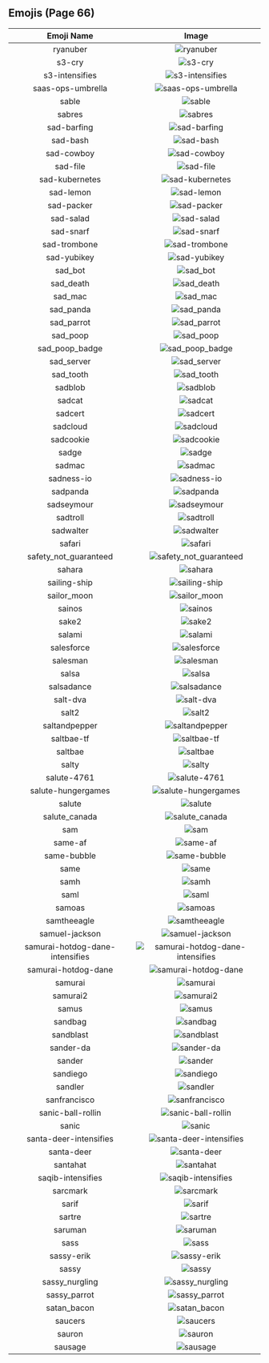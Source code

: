 
  ## Emojis (Page 66)
  |Emoji Name|Image|
  | :-: | :-: |
  |ryanuber| ![ryanuber](/output/ryanuber.jpg)|
  |s3-cry| ![s3-cry](/output/s3-cry.gif)|
  |s3-intensifies| ![s3-intensifies](/output/s3-intensifies.gif)|
  |saas-ops-umbrella| ![saas-ops-umbrella](/output/saas-ops-umbrella.gif)|
  |sable| ![sable](/output/sable.png)|
  |sabres| ![sabres](/output/sabres.png)|
  |sad-barfing| ![sad-barfing](/output/sad-barfing.png)|
  |sad-bash| ![sad-bash](/output/sad-bash.png)|
  |sad-cowboy| ![sad-cowboy](/output/sad-cowboy.png)|
  |sad-file| ![sad-file](/output/sad-file.png)|
  |sad-kubernetes| ![sad-kubernetes](/output/sad-kubernetes.png)|
  |sad-lemon| ![sad-lemon](/output/sad-lemon.png)|
  |sad-packer| ![sad-packer](/output/sad-packer.png)|
  |sad-salad| ![sad-salad](/output/sad-salad.png)|
  |sad-snarf| ![sad-snarf](/output/sad-snarf.png)|
  |sad-trombone| ![sad-trombone](/output/sad-trombone.png)|
  |sad-yubikey| ![sad-yubikey](/output/sad-yubikey.png)|
  |sad_bot| ![sad_bot](/output/sad_bot.png)|
  |sad_death| ![sad_death](/output/sad_death.png)|
  |sad_mac| ![sad_mac](/output/sad_mac.png)|
  |sad_panda| ![sad_panda](/output/sad_panda.png)|
  |sad_parrot| ![sad_parrot](/output/sad_parrot.gif)|
  |sad_poop| ![sad_poop](/output/sad_poop.png)|
  |sad_poop_badge| ![sad_poop_badge](/output/sad_poop_badge.png)|
  |sad_server| ![sad_server](/output/sad_server.png)|
  |sad_tooth| ![sad_tooth](/output/sad_tooth.png)|
  |sadblob| ![sadblob](/output/sadblob.gif)|
  |sadcat| ![sadcat](/output/sadcat.png)|
  |sadcert| ![sadcert](/output/sadcert.png)|
  |sadcloud| ![sadcloud](/output/sadcloud.png)|
  |sadcookie| ![sadcookie](/output/sadcookie.png)|
  |sadge| ![sadge](/output/sadge.png)|
  |sadmac| ![sadmac](/output/sadmac.jpg)|
  |sadness-io| ![sadness-io](/output/sadness-io.jpg)|
  |sadpanda| ![sadpanda](/output/sadpanda.png)|
  |sadseymour| ![sadseymour](/output/sadseymour.png)|
  |sadtroll| ![sadtroll](/output/sadtroll.png)|
  |sadwalter| ![sadwalter](/output/sadwalter.png)|
  |safari| ![safari](/output/safari.png)|
  |safety_not_guaranteed| ![safety_not_guaranteed](/output/safety_not_guaranteed.png)|
  |sahara| ![sahara](/output/sahara.png)|
  |sailing-ship| ![sailing-ship](/output/sailing-ship.png)|
  |sailor_moon| ![sailor_moon](/output/sailor_moon.png)|
  |sainos| ![sainos](/output/sainos.png)|
  |sake2| ![sake2](/output/sake2.jpg)|
  |salami| ![salami](/output/salami.png)|
  |salesforce| ![salesforce](/output/salesforce.png)|
  |salesman| ![salesman](/output/salesman.jpg)|
  |salsa| ![salsa](/output/salsa.png)|
  |salsadance| ![salsadance](/output/salsadance.gif)|
  |salt-dva| ![salt-dva](/output/salt-dva.jpg)|
  |salt2| ![salt2](/output/salt2.png)|
  |saltandpepper| ![saltandpepper](/output/saltandpepper.jpg)|
  |saltbae-tf| ![saltbae-tf](/output/saltbae-tf.gif)|
  |saltbae| ![saltbae](/output/saltbae.png)|
  |salty| ![salty](/output/salty.gif)|
  |salute-4761| ![salute-4761](/output/salute-4761.png)|
  |salute-hungergames| ![salute-hungergames](/output/salute-hungergames.png)|
  |salute| ![salute](/output/salute.png)|
  |salute_canada| ![salute_canada](/output/salute_canada.gif)|
  |sam| ![sam](/output/sam.jpg)|
  |same-af| ![same-af](/output/same-af.png)|
  |same-bubble| ![same-bubble](/output/same-bubble.gif)|
  |same| ![same](/output/same.png)|
  |samh| ![samh](/output/samh.jpg)|
  |saml| ![saml](/output/saml.png)|
  |samoas| ![samoas](/output/samoas.png)|
  |samtheeagle| ![samtheeagle](/output/samtheeagle.jpg)|
  |samuel-jackson| ![samuel-jackson](/output/samuel-jackson.png)|
  |samurai-hotdog-dane-intensifies| ![samurai-hotdog-dane-intensifies](/output/samurai-hotdog-dane-intensifies.gif)|
  |samurai-hotdog-dane| ![samurai-hotdog-dane](/output/samurai-hotdog-dane.png)|
  |samurai| ![samurai](/output/samurai.png)|
  |samurai2| ![samurai2](/output/samurai2.png)|
  |samus| ![samus](/output/samus.gif)|
  |sandbag| ![sandbag](/output/sandbag.png)|
  |sandblast| ![sandblast](/output/sandblast.png)|
  |sander-da| ![sander-da](/output/sander-da.png)|
  |sander| ![sander](/output/sander.png)|
  |sandiego| ![sandiego](/output/sandiego.png)|
  |sandler| ![sandler](/output/sandler.png)|
  |sanfrancisco| ![sanfrancisco](/output/sanfrancisco.png)|
  |sanic-ball-rollin| ![sanic-ball-rollin](/output/sanic-ball-rollin.gif)|
  |sanic| ![sanic](/output/sanic.gif)|
  |santa-deer-intensifies| ![santa-deer-intensifies](/output/santa-deer-intensifies.gif)|
  |santa-deer| ![santa-deer](/output/santa-deer.png)|
  |santahat| ![santahat](/output/santahat.png)|
  |saqib-intensifies| ![saqib-intensifies](/output/saqib-intensifies.gif)|
  |sarcmark| ![sarcmark](/output/sarcmark.jpg)|
  |sarif| ![sarif](/output/sarif.png)|
  |sartre| ![sartre](/output/sartre.png)|
  |saruman| ![saruman](/output/saruman.png)|
  |sass| ![sass](/output/sass.png)|
  |sassy-erik| ![sassy-erik](/output/sassy-erik.png)|
  |sassy| ![sassy](/output/sassy.jpg)|
  |sassy_nurgling| ![sassy_nurgling](/output/sassy_nurgling.gif)|
  |sassy_parrot| ![sassy_parrot](/output/sassy_parrot.gif)|
  |satan_bacon| ![satan_bacon](/output/satan_bacon.png)|
  |saucers| ![saucers](/output/saucers.png)|
  |sauron| ![sauron](/output/sauron.jpg)|
  |sausage| ![sausage](/output/sausage.png)|
  